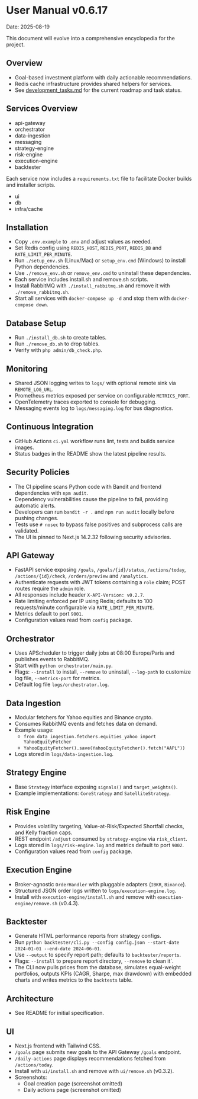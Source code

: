 # User Manual v0.6.17

Date: 2025-08-19

This document will evolve into a comprehensive encyclopedia for the project.

## Overview
- Goal-based investment platform with daily actionable recommendations.
- Redis cache infrastructure provides shared helpers for services.
- See [development_tasks.md](development_tasks.md) for the current roadmap and task status.

## Services Overview
- api-gateway
- orchestrator
- data-ingestion
- messaging
- strategy-engine
- risk-engine
- execution-engine
- backtester

Each service now includes a `requirements.txt` file to facilitate Docker builds and installer scripts.
- ui
- db
- infra/cache

## Installation
- Copy `.env.example` to `.env` and adjust values as needed.
- Set Redis config using `REDIS_HOST`, `REDIS_PORT`, `REDIS_DB` and `RATE_LIMIT_PER_MINUTE`.
- Run `./setup_env.sh` (Linux/Mac) or `setup_env.cmd` (Windows) to install Python dependencies.
- Use `./remove_env.sh` or `remove_env.cmd` to uninstall these dependencies.
- Each service includes install.sh and remove.sh scripts.
- Install RabbitMQ with `./install_rabbitmq.sh` and remove it with `./remove_rabbitmq.sh`.
- Start all services with `docker-compose up -d` and stop them with `docker-compose down`.

## Database Setup
- Run `./install_db.sh` to create tables.
- Run `./remove_db.sh` to drop tables.
- Verify with `php admin/db_check.php`.

## Monitoring
- Shared JSON logging writes to `logs/` with optional remote sink via `REMOTE_LOG_URL`.
- Prometheus metrics exposed per service on configurable `METRICS_PORT`.
- OpenTelemetry traces exported to console for debugging.
- Messaging events log to `logs/messaging.log` for bus diagnostics.

## Continuous Integration
- GitHub Actions `ci.yml` workflow runs lint, tests and builds service images.
- Status badges in the README show the latest pipeline results.

## Security Policies
- The CI pipeline scans Python code with Bandit and frontend dependencies with `npm audit`.
- Dependency vulnerabilities cause the pipeline to fail, providing automatic alerts.
- Developers can run `bandit -r .` and `npm run audit` locally before pushing changes.
- Tests use `# nosec` to bypass false positives and subprocess calls are validated.
- The UI is pinned to Next.js 14.2.32 following security advisories.

## API Gateway
- FastAPI service exposing `/goals`, `/goals/{id}/status`, `/actions/today`, `/actions/{id}/check`, `/orders/preview` and `/analytics`.
- Authenticate requests with JWT tokens containing a `role` claim; POST routes require the `admin` role.
- All responses include header `X-API-Version: v0.2.7`.
- Rate limiting enforced per IP using Redis; defaults to 100 requests/minute configurable via `RATE_LIMIT_PER_MINUTE`.
- Metrics default to port `9001`.
- Configuration values read from `config` package.

## Orchestrator
- Uses APScheduler to trigger daily jobs at 08:00 Europe/Paris and publishes events to RabbitMQ.
- Start with `python orchestrator/main.py`.
- Flags: `--install` to install, `--remove` to uninstall, `--log-path` to customize log file, `--metrics-port` for metrics.
- Default log file `logs/orchestrator.log`.

## Data Ingestion
- Modular fetchers for Yahoo equities and Binance crypto.
- Consumes RabbitMQ events and fetches data on demand.
- Example usage:
  - `from data_ingestion.fetchers.equities_yahoo import YahooEquityFetcher`
  - `YahooEquityFetcher().save(YahooEquityFetcher().fetch("AAPL"))`
- Logs stored in `logs/data-ingestion.log`.

## Strategy Engine
- Base `Strategy` interface exposing `signals()` and `target_weights()`.
- Example implementations: `CoreStrategy` and `SatelliteStrategy`.

## Risk Engine
- Provides volatility targeting, Value-at-Risk/Expected Shortfall checks, and Kelly fraction caps.
- REST endpoint `/adjust` consumed by `strategy-engine` via `risk_client`.
- Logs stored in `logs/risk-engine.log` and metrics default to port `9002`.
- Configuration values read from `config` package.

## Execution Engine
- Broker-agnostic `OrderHandler` with pluggable adapters (`IBKR`, `Binance`).
- Structured JSON order logs written to `logs/execution-engine.log`.
- Install with `execution-engine/install.sh` and remove with `execution-engine/remove.sh` (v0.4.3).

## Backtester
- Generate HTML performance reports from strategy configs.
- Run `python backtester/cli.py --config config.json --start-date 2024-01-01 --end-date 2024-06-01`.
- Use `--output` to specify report path; defaults to `backtester/reports`.
- Flags: `--install` to prepare report directory, `--remove` to clean it`.
- The CLI now pulls prices from the database, simulates equal-weight portfolios, outputs KPIs (CAGR, Sharpe, max drawdown) with embedded charts and writes metrics to the `backtests` table.

## Architecture
- See README for initial specification.

## UI
- Next.js frontend with Tailwind CSS.
- `/goals` page submits new goals to the API Gateway `/goals` endpoint.
 - `/daily-actions` page displays recommendations fetched from `/actions/today`.
- Install with `ui/install.sh` and remove with `ui/remove.sh` (v0.3.2).
- Screenshots:
  - Goal creation page (screenshot omitted)
  - Daily actions page (screenshot omitted)


